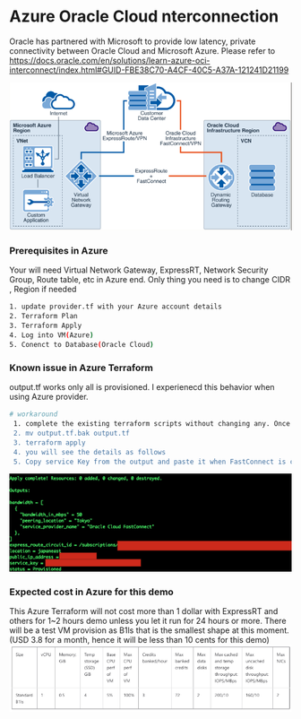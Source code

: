 # Azure Oracle Cloud nterconnection

Oracle has partnered with Microsoft to provide low latency, private connectivity between Oracle Cloud and Microsoft Azure. 
Please refer to https://docs.oracle.com/en/solutions/learn-azure-oci-interconnect/index.html#GUID-FBE38C70-A4CF-40C5-A37A-121241D21199

![](images/overview.png)

### Prerequisites in Azure

Your will need Virtual Network Gateway, ExpressRT, Network Security Group, Route table, etc in Azure end. 
Only thing you need is to change CIDR , Region if needed

```sh
1. update provider.tf with your Azure account details
2. Terraform Plan
3. Terraform Apply
4. Log into VM(Azure)
5. Conenct to Database(Oracle Cloud)
```

### Known issue in Azure Terraform
output.tf works only all is provisioned. I experienecd this behavior when using Azure provider.  

```sh
# workaround
 1. complete the existing terraform scripts without changing any. Once it's done, please go to step #2.
 2. mv output.tf.bak output.tf
 3. terraform apply
 4. you will see the details as follows
 5. Copy service Key from the output and paste it when FastConnect is created in Oracle Cloud to complete interconnection between FastConnect and ExpressRT

```
 ![](images/output.png)


### Expected cost in Azure for this demo
This Azure Terraform will not cost more than 1 dollar with ExpressRT and others for 1~2 hours demo unless you let it run for 24 hours or more.
There will be a test VM provision as B1ls that is the smallest shape at this moment.(USD 3.8 for a month, hence it will be less than 10 cents for this demo)
![](images/B1ls.png)
